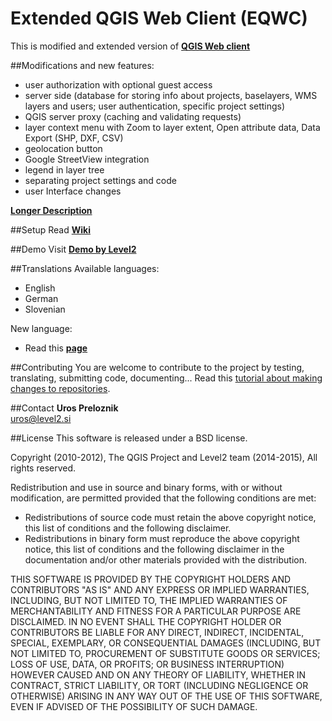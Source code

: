 Extended QGIS Web Client (EQWC)
===============================

This is modified and extended version of **[QGIS Web client](https://github.com/qgis/QGIS-Web-Client)**

##Modifications and new features:
* user authorization with optional guest access
* server side (database for storing info about projects, baselayers, WMS layers and users; user authentication, specific project settings)
* QGIS server proxy (caching and validating requests)
* layer context menu with Zoom to layer extent, Open attribute data, Data Export (SHP, DXF, CSV)
* geolocation button
* Google StreetView integration
* legend in layer tree
* separating project settings and code
* user Interface changes

**[Longer Description](http://level2.si/index.php/2015/06/14/whats-new-in-extended-qgis-web-client/)**

##Setup
Read **[Wiki](../../wiki)**

##Demo
Visit **[Demo by Level2](http://level2.si/gisapp/eu_demo)**

##Translations
Available languages:
* English
* German
* Slovenian

New language:
* Read this **[page](../../wiki/6.-Translations)**

##Contributing
You are welcome to contribute to the project by testing, translating, submitting code, documenting... 
Read this [tutorial about making changes to repositories](https://help.github.com/articles/fork-a-repo/).

##Contact
**Uros Preloznik**<br>
uros@level2.si

##License
This software is released under a BSD license.

Copyright (2010-2012), The QGIS Project and Level2 team (2014-2015), All rights reserved.

Redistribution and use in source and binary forms, with or without modification, are permitted
provided that the following conditions are met:

- Redistributions of source code must retain the above copyright notice, this list of conditions
  and the following disclaimer.
- Redistributions in binary form must reproduce the above copyright notice, this list of conditions
  and the following disclaimer in the documentation and/or other materials provided with the distribution.

THIS SOFTWARE IS PROVIDED BY THE COPYRIGHT HOLDERS AND CONTRIBUTORS "AS IS" AND ANY EXPRESS OR
IMPLIED WARRANTIES, INCLUDING, BUT NOT LIMITED TO, THE IMPLIED WARRANTIES OF MERCHANTABILITY AND FITNESS
FOR A PARTICULAR PURPOSE ARE DISCLAIMED. IN NO EVENT SHALL THE COPYRIGHT HOLDER OR CONTRIBUTORS BE LIABLE
FOR ANY DIRECT, INDIRECT, INCIDENTAL, SPECIAL, EXEMPLARY, OR CONSEQUENTIAL DAMAGES (INCLUDING, BUT NOT
LIMITED TO, PROCUREMENT OF SUBSTITUTE GOODS OR SERVICES; LOSS OF USE, DATA, OR PROFITS; OR BUSINESS INTERRUPTION)
HOWEVER CAUSED AND ON ANY THEORY OF LIABILITY, WHETHER IN CONTRACT, STRICT LIABILITY, OR TORT
(INCLUDING NEGLIGENCE OR OTHERWISE) ARISING IN ANY WAY OUT OF THE USE OF THIS SOFTWARE, EVEN IF ADVISED OF
THE POSSIBILITY OF SUCH DAMAGE.
